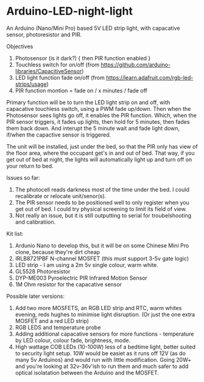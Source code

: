 # Arduino-LED-night-light

An Arduino (Nano/Mini Pro) based 5V LED strip light, with capacative sensor, photoresistor and PIR.

Objectives

1. Photosensor (is it dark?) { then PIR function enabled }
2. Touchless switch for on/off (from https://github.com/arduino-libraries/CapacitiveSensor)
3. LED light function fade on/off (from https://learn.adafruit.com/rgb-led-strips/usage)
4. PIR function montion = fade on / x minutes / fade off
 
Primary function will be to turn the LED light strip on and off, with capacative touchless switch, using a PWM fade up/down.
        Then when the Photosensor sees lights go off, it enables the PIR function.
        Which, when the PIR sensor triggers, it fades up lights, then hold for 5 minutes, then fades them back down.
        And interupt the 5 minute wait and fade light down, if/when the capactive sensor is triggered.
        

The unit will be installed, just under the bed, so that the PIR only has view of the floor area, where the occupant get's in and out of bed.
That way, if you get out of bed at night, the lights will automatically light up and turn off on your return to bed. 

Issues so far:

1. The photocell reads darkness most of the time under the bed. I could recalibrate or relocate unit/senor(s).
2. The PIR sensor needs to be positioned well to only register when you get out of bed. I could try physical screening to limit its field of view.
3. Not really an issue, but it is still outputting to serial for troubelshooting and calibratiion. 

Kit list:

1. Ardunio Nano to develop this, but it will be on some Chinese Mini Pro clone, because they're dirt cheap
2. IRLB8721PBF N-channel MOSFET (this must support 3-5v gate logic)
3. LED strip - I am using a 2m 5v single colour, warm white.
4. GL5528 Photoresistor
5. DYP-ME003 Pyroelectric PIR Infrared Motion Sensor
6. 1M Ohm resistor for the capacative sensor

Possible later versions:

1. Add two more MOSFETS, an RGB LED strip and RTC, warm whites evening, reds hughes to minimise light disruption. (Or just the one extra MOSFET and a red LED strip)
2. RGB LEDS and temperature probe
3. Adding additional capacative sensors for more functions - temperature by LED colour, colour fade, brightness, mode.
4. High wattage COB LEDs (10-100W) less of a bedtime light, better suited to security light setup. 10W would be easiet as it runs off 12V (as do many 5v Arduinos) and would run with little modification. Going 20W+ and you're looking at 32v-36v'ish to run them and much safer to add optical isolatation between the Arduino and the MOSFET. 
